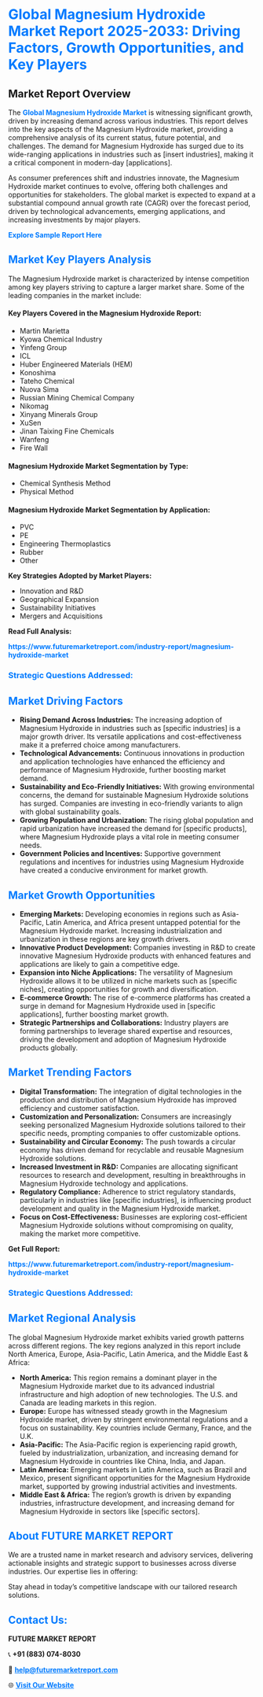 <h1 style="color: #007BFF;">Global Magnesium Hydroxide Market Report 2025-2033: Driving Factors, Growth Opportunities, and Key Players</h1>

<section id="overview">
<h2>Market Report Overview</h2>
<p>The <a href="https://www.futuremarketreport.com/industry-report/magnesium-hydroxide-market" style="color: #007BFF; text-decoration: none;"><strong>Global Magnesium Hydroxide Market</strong></a> is witnessing significant growth, driven by increasing demand across various industries. This report delves into the key aspects of the Magnesium Hydroxide market, providing a comprehensive analysis of its current status, future potential, and challenges. The demand for Magnesium Hydroxide has surged due to its wide-ranging applications in industries such as [insert industries], making it a critical component in modern-day [applications].</p>
<p>As consumer preferences shift and industries innovate, the Magnesium Hydroxide market continues to evolve, offering both challenges and opportunities for stakeholders. The global market is expected to expand at a substantial compound annual growth rate (CAGR) over the forecast period, driven by technological advancements, emerging applications, and increasing investments by major players.</p>
</section>

<section id="overview">
<p><a href="https://www.futuremarketreport.com/request-sample/reportId=26211" style="color: #007BFF; text-decoration: none;"><strong>Explore Sample Report Here</strong></a></p>
</section>

<section id="key-players">
<h2 style="color: #007BFF;">Market Key Players Analysis</h2>
<p>The Magnesium Hydroxide market is characterized by intense competition among key players striving to capture a larger market share. Some of the leading companies in the market include:</p>
<h4>Key Players Covered in the Magnesium Hydroxide Report:</h4>
<ul><li>Martin Marietta</li><li>Kyowa Chemical Industry</li><li>Yinfeng Group</li><li>ICL</li><li>Huber Engineered Materials (HEM)</li><li>Konoshima</li><li>Tateho Chemical</li><li>Nuova Sima</li><li>Russian Mining Chemical Company</li><li>Nikomag</li><li>Xinyang Minerals Group</li><li>XuSen</li><li>Jinan Taixing Fine Chemicals</li><li>Wanfeng</li><li>Fire Wall</li></ul>
<h4>Magnesium Hydroxide Market Segmentation by Type:</h4>
<ul><li>Chemical Synthesis Method</li><li>Physical Method</li></ul>

<h4>Magnesium Hydroxide Market Segmentation by Application:</h4>
<ul><li>PVC</li><li>PE</li><li>Engineering Thermoplastics</li><li>Rubber</li><li>Other</li></ul>
<p><strong>Key Strategies Adopted by Market Players:</strong></p>
<ul>
<li>Innovation and R&D</li>
<li>Geographical Expansion</li>
<li>Sustainability Initiatives</li>
<li>Mergers and Acquisitions</li>
</ul>
</section>

<section>
<p><strong>Read Full Analysis: </strong></p><a href="https://www.futuremarketreport.com/industry-report/magnesium-hydroxide-market" style="color: #007BFF; text-decoration: none;"><strong>https://www.futuremarketreport.com/industry-report/magnesium-hydroxide-market</strong></a>
<h3 style="color: #007BFF;">Strategic Questions Addressed:</h3>
</section>

<section id="driving-factors">
<h2 style="color: #007BFF;">Market Driving Factors</h2>
<ul>
<li><strong>Rising Demand Across Industries:</strong> The increasing adoption of Magnesium Hydroxide in industries such as [specific industries] is a major growth driver. Its versatile applications and cost-effectiveness make it a preferred choice among manufacturers.</li>
<li><strong>Technological Advancements:</strong> Continuous innovations in production and application technologies have enhanced the efficiency and performance of Magnesium Hydroxide, further boosting market demand.</li>
<li><strong>Sustainability and Eco-Friendly Initiatives:</strong> With growing environmental concerns, the demand for sustainable Magnesium Hydroxide solutions has surged. Companies are investing in eco-friendly variants to align with global sustainability goals.</li>
<li><strong>Growing Population and Urbanization:</strong> The rising global population and rapid urbanization have increased the demand for [specific products], where Magnesium Hydroxide plays a vital role in meeting consumer needs.</li>
<li><strong>Government Policies and Incentives:</strong> Supportive government regulations and incentives for industries using Magnesium Hydroxide have created a conducive environment for market growth.</li>
</ul>
</section>

<section id="growth-opportunities">
<h2 style="color: #007BFF;">Market Growth Opportunities</h2>
<ul>
<li><strong>Emerging Markets:</strong> Developing economies in regions such as Asia-Pacific, Latin America, and Africa present untapped potential for the Magnesium Hydroxide market. Increasing industrialization and urbanization in these regions are key growth drivers.</li>
<li><strong>Innovative Product Development:</strong> Companies investing in R&D to create innovative Magnesium Hydroxide products with enhanced features and applications are likely to gain a competitive edge.</li>
<li><strong>Expansion into Niche Applications:</strong> The versatility of Magnesium Hydroxide allows it to be utilized in niche markets such as [specific niches], creating opportunities for growth and diversification.</li>
<li><strong>E-commerce Growth:</strong> The rise of e-commerce platforms has created a surge in demand for Magnesium Hydroxide used in [specific applications], further boosting market growth.</li>
<li><strong>Strategic Partnerships and Collaborations:</strong> Industry players are forming partnerships to leverage shared expertise and resources, driving the development and adoption of Magnesium Hydroxide products globally.</li>
</ul>
</section>

<section id="trending-factors">
<h2 style="color: #007BFF;">Market Trending Factors</h2>
<ul>
<li><strong>Digital Transformation:</strong> The integration of digital technologies in the production and distribution of Magnesium Hydroxide has improved efficiency and customer satisfaction.</li>
<li><strong>Customization and Personalization:</strong> Consumers are increasingly seeking personalized Magnesium Hydroxide solutions tailored to their specific needs, prompting companies to offer customizable options.</li>
<li><strong>Sustainability and Circular Economy:</strong> The push towards a circular economy has driven demand for recyclable and reusable Magnesium Hydroxide solutions.</li>
<li><strong>Increased Investment in R&D:</strong> Companies are allocating significant resources to research and development, resulting in breakthroughs in Magnesium Hydroxide technology and applications.</li>
<li><strong>Regulatory Compliance:</strong> Adherence to strict regulatory standards, particularly in industries like [specific industries], is influencing product development and quality in the Magnesium Hydroxide market.</li>
<li><strong>Focus on Cost-Effectiveness:</strong> Businesses are exploring cost-efficient Magnesium Hydroxide solutions without compromising on quality, making the market more competitive.</li>
</ul>
</section>

<section>
<p><strong>Get Full Report: </strong></p><a href="https://www.futuremarketreport.com/industry-report/magnesium-hydroxide-market" style="color: #007BFF; text-decoration: none;"><strong>https://www.futuremarketreport.com/industry-report/magnesium-hydroxide-market</strong></a>
<h3 style="color: #007BFF;">Strategic Questions Addressed:</h3>
</section>


<section id="regional-analysis">
<h2 style="color: #007BFF;">Market Regional Analysis</h2>
<p>The global Magnesium Hydroxide market exhibits varied growth patterns across different regions. The key regions analyzed in this report include North America, Europe, Asia-Pacific, Latin America, and the Middle East & Africa:</p>
<ul>
<li><strong>North America:</strong> This region remains a dominant player in the Magnesium Hydroxide market due to its advanced industrial infrastructure and high adoption of new technologies. The U.S. and Canada are leading markets in this region.</li>
<li><strong>Europe:</strong> Europe has witnessed steady growth in the Magnesium Hydroxide market, driven by stringent environmental regulations and a focus on sustainability. Key countries include Germany, France, and the U.K.</li>
<li><strong>Asia-Pacific:</strong> The Asia-Pacific region is experiencing rapid growth, fueled by industrialization, urbanization, and increasing demand for Magnesium Hydroxide in countries like China, India, and Japan.</li>
<li><strong>Latin America:</strong> Emerging markets in Latin America, such as Brazil and Mexico, present significant opportunities for the Magnesium Hydroxide market, supported by growing industrial activities and investments.</li>
<li><strong>Middle East & Africa:</strong> The region’s growth is driven by expanding industries, infrastructure development, and increasing demand for Magnesium Hydroxide in sectors like [specific sectors].</li>
</ul>
</section>

<footer>
<h2 style="color: #007BFF;">About FUTURE MARKET REPORT</h2>
<p>We are a trusted name in market research and advisory services, delivering actionable insights and strategic support to businesses across diverse industries. Our expertise lies in offering:</p>

<p>Stay ahead in today’s competitive landscape with our tailored research solutions.</p>

<h2 style="color: #007BFF;">Contact Us:</h2>
<p><strong>FUTURE MARKET REPORT</strong></p>
<p>📞 <strong>+91 (883) 074-8030</strong></p>
<p>📧 <strong><a href="mailto:help@futuremarketreport.com" style="color: #007BFF;">help@futuremarketreport.com</a></strong></p>
<p>🌐 <strong><a href="https://www.futuremarketreport.com/" style="color: #007BFF;">Visit Our Website</a></strong></p>
</footer>